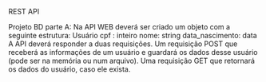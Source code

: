REST API


Projeto BD parte A: 
Na API WEB deverá ser criado um objeto com a seguinte estrutura:
Usuário
cpf : inteiro
nome: string
data_nascimento: data
A API deverá responder a duas requisições. Um requisição POST que receberá as informações de um usuário e guardará os dados desse usuário (pode ser na memória ou num arquivo). Uma requisição GET que retornará os dados do usuário,
caso ele exista.
